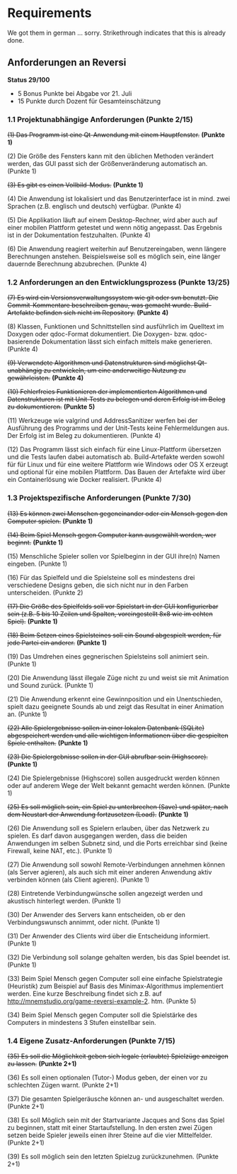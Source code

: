 # Requirements

We got them in german ... sorry. Strikethrough indicates that this is already done.

## Anforderungen an Reversi

**Status 29/100**

- 5 Bonus Punkte bei Abgabe vor 21. Juli
- 15 Punkte durch Dozent für Gesamteinschätzung

### 1.1 Projektunabhängige Anforderungen (Punkte 2/15)

~~(1) Das Programm ist eine Qt-Anwendung mit einem Hauptfenster.~~ **(Punkte 1)**

(2) Die Größe des Fensters kann mit den üblichen Methoden verändert werden, das GUI passt sich der Größenveränderung automatisch an. (Punkte 1)

~~(3) Es gibt es einen Vollbild-Modus.~~ **(Punkte 1)**

(4) Die Anwendung ist lokalisiert und das Benutzerinterface ist in mind. zwei Sprachen (z.B. englisch und deutsch) verfügbar. (Punkte 4)

(5) Die Applikation läuft auf einem Desktop-Rechner, wird aber auch auf einer mobilen Plattform getestet und wenn nötig angepasst. Das Ergebnis ist in der Dokumentation festzuhalten. (Punkte 4)

(6) Die Anwendung reagiert weiterhin auf Benutzereingaben, wenn längere Berechnungen anstehen. Beispielsweise soll es möglich sein, eine länger dauernde Berechnung abzubrechen. (Punkte 4)

### 1.2 Anforderungen an den Entwicklungsprozess (Punkte 13/25)

~~(7) Es wird ein Versionsverwaltungssystem wie git oder svn benutzt. Die Commit-Kommentare beschreiben genau, was gemacht wurde. Build-Artefakte befinden sich nicht im Repository.~~ **(Punkte 4)**

(8) Klassen, Funktionen und Schnittstellen sind ausführlich im Quelltext im Doxygen oder qdoc-Format dokumentiert. Die Doxygen- bzw. qdoc-basierende Dokumentation lässt sich einfach mittels make generieren. (Punkte 4)

~~(9) Verwendete Algorithmen und Datenstrukturen sind möglichst Qt-unabhängig zu entwickeln, um eine anderweitige Nutzung zu gewährleisten.~~ **(Punkte 4)**

~~(10) Fehlerfreies Funktionieren der implementierten Algorithmen und Datenstrukturen ist mit Unit-Tests zu belegen und deren Erfolg ist im Beleg zu dokumentieren.~~ **(Punkte 5)**

(11) Werkzeuge wie valgrind und AddressSanitizer werfen bei der Ausführung des Programms und der Unit-Tests keine Fehlermeldungen aus. Der Erfolg ist im Beleg zu dokumentieren. (Punkte 4)

(12) Das Programm lässt sich einfach für eine Linux-Plattform übersetzen und die Tests laufen dabei automatisch ab. Build-Artefakte werden sowohl für für Linux und für eine weitere Plattform wie Windows oder OS X erzeugt und optional für eine mobilen Plattform. Das Bauen der Artefakte wird über ein Containerlösung wie Docker realisiert. (Punkte 4)

### 1.3 Projektspezifische Anforderungen (Punkte 7/30)

~~(13) Es können zwei Menschen gegeneinander oder ein Mensch gegen den Computer spielen.~~ **(Punkte 1)**

~~(14) Beim Spiel Mensch gegen Computer kann ausgewählt werden, wer beginnt.~~ **(Punkte 1)**

(15) Menschliche Spieler sollen vor Spielbeginn in der GUI ihre(n) Namen eingeben. (Punkte 1)

(16) Für das Spielfeld und die Spielsteine soll es mindestens drei verschiedene Designs geben, die sich nicht nur in den Farben unterscheiden. (Punkte 2)

~~(17) Die Größe des Spielfelds soll vor Spielstart in der GUI konfigurierbar sein (z.B. 5 bis 10 Zeilen und Spalten, voreingestellt 8x8 wie im echten Spiel).~~ **(Punkte 1)**

~~(18) Beim Setzen eines Spielsteines soll ein Sound abgespielt werden, für jede Partei ein anderer.~~ **(Punkte 1)**

(19) Das Umdrehen eines gegnerischen Spielsteins soll animiert sein. (Punkte 1)

(20) Die Anwendung lässt illegale Züge nicht zu und weist sie mit Animation und Sound zurück. (Punkte 1)

(21) Die Anwendung erkennt eine Gewinnposition und ein Unentschieden, spielt dazu geeignete Sounds ab und zeigt das Resultat in einer Animation an. (Punkte 1)

~~(22) Alle Spielergebnisse sollen in einer lokalen Datenbank (SQLite) abgespeichert werden und alle wichtigen Informationen über die gespielten Spiele enthalten.~~ **(Punkte 1)**

~~(23) Die Spielergebnisse sollen in der GUI abrufbar sein (Highscore).~~ **(Punkte 1)**

(24) Die Spielergebnisse (Highscore) sollen ausgedruckt werden können oder auf anderem Wege der Welt bekannt gemacht werden können. (Punkte 1)

~~(25) Es soll möglich sein, ein Spiel zu unterbrechen (Save) und später, nach dem Neustart der Anwendung fortzusetzen (Load).~~ **(Punkte 1)**

(26) Die Anwendung soll es Spielern erlauben, über das Netzwerk zu spielen. Es darf davon ausgegangen werden, dass die beiden Anwendungen im selben Subnetz sind, und die Ports erreichbar sind (keine Firewall, keine NAT, etc.). (Punkte 1)

(27) Die Anwendung soll sowohl Remote-Verbindungen annehmen können (als Server agieren), als auch sich mit einer anderen Anwendung aktiv verbinden können (als Client agieren). (Punkte 1)

(28) Eintretende Verbindungwünsche sollen angezeigt werden und akustisch hinterlegt werden. (Punkte 1)

(30) Der Anwender des Servers kann entscheiden, ob er den Verbindungswunsch annimmt, oder nicht. (Punkte 1)

(31) Der Anwender des Clients wird über die Entscheidung informiert. (Punkte 1)

(32) Die Verbindung soll solange gehalten werden, bis das Spiel beendet ist. (Punkte 1)

(33) Beim Spiel Mensch gegen Computer soll eine einfache Spielstrategie (Heuristik) zum Beispiel auf Basis des Minimax-Algorithmus implementiert werden. Eine kurze Beschreibung findet sich z.B. auf http://mnemstudio.org/game-reversi-example-2.
htm. (Punkte 5)

(34) Beim Spiel Mensch gegen Computer soll die Spielstärke des Computers in mindestens 3 Stufen einstellbar sein.

### 1.4 Eigene Zusatz-Anforderungen (Punkte 7/15)

~~(35) Es soll die Möglichkeit geben sich legale (erlaubte) Spielzüge anzeigen zu lassen.~~ **(Punkte 2+1)**

(36) Es soll einen optionalen (Tutor-) Modus geben, der einen vor zu schlechten Zügen warnt. (Punkte 2+1)

(37) Die gesamten Spielgeräusche können an- und ausgeschaltet werden. (Punkte 2+1)

(38) Es soll Möglich sein mit der Startvariante Jacques and Sons das Spiel zu beginnen, statt mit einer Startaufstellung. In den ersten zwei Zügen setzen beide Spieler jeweils einen ihrer Steine auf die vier Mittelfelder. (Punkte 2+1)

(39) Es soll möglich sein den letzten Spielzug zurückzunehmen. (Punkte 2+1)
